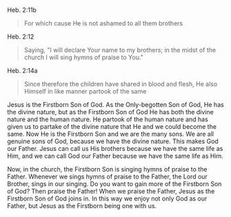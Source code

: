 Heb. 2:11b
> For which cause He is not ashamed to all them brothers

Heb. 2:12
> Saying, "I will declare Your name to my brothers; in the midst of the church I will sing hymns of praise to You."

Heb. 2:14a
> Since therefore the children have shared in blood and flesh, He also Himself in like manner partook of the same

Jesus is the Firstborn Son of God. As the Only-begotten Son of God, He has the divine nature, but as the Firstborn Son of God He has both the divine nature and the human nature. He partook of the human nature and has given us
to partake of the divine nature that He and we could become the same. Now He is the Firstborn Son and we are the many sons. We are all genuine sons of God, because we have the divine nature. This makes God our Father. Jesus can
call us His brothers because we have the same life as Him, and we can call God our Father because we have the same life as Him.

Now, in the church, the Firstborn Son is singing hymns of praise to the Father. Whenever we sings hymns of praise to the Father, the Lord our Brother, sings in our singing. Do you want to gain more of the Firstborn Son of God?
Then praise the Father! When we praise the Father, Jesus  as the Firstborn Son of God joins in. In this way we enjoy not only God as our Father, but Jesus as the Firstborn being one with us.
